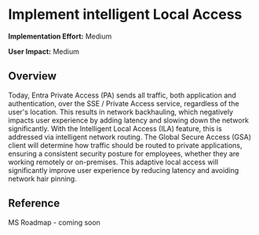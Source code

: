 ﻿# Implement intelligent Local Access

**Implementation Effort:** Medium

**User Impact:** Medium
 
## Overview

Today, Entra Private Access (PA) sends all traffic, both application and authentication, over the SSE / Private Access service, regardless of the user's location. This results in network backhauling, which negatively impacts user experience by adding latency and slowing down the network significantly. With the Intelligent Local Access (ILA) feature, this is addressed via intelligent network routing. The Global Secure Access (GSA) client will determine how traffic should be routed to private applications, ensuring a consistent security posture for employees, whether they are working remotely or on-premises. This adaptive local access will significantly improve user experience by reducing latency and avoiding network hair pinning.

## Reference

MS Roadmap - coming soon

